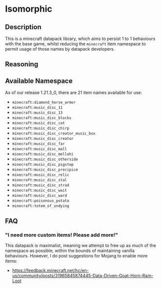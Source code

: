 # Isomorphic
## Description
This is a minecraft datapack library, which aims to persist 1 to 1 behaviours with the base game, whilst reducing the `minecraft` item namespace to permit usage of those names by datapack developers.

## Reasoning


## Available Namespace
As of our release 1.21.3_0, there are 21 item names available for use:
- `minecraft:diamond_horse_armor`
- `minecraft:music_disc_11`
- `minecraft:music_disc_13`
- `minecraft:music_disc_blocks`
- `minecraft:music_disc_cat`
- `minecraft:music_disc_chirp`
- `minecraft:music_disc_creator_music_box`
- `minecraft:music_disc_creator`
- `minecraft:music_disc_far`
- `minecraft:music_disc_mall`
- `minecraft:music_disc_mellohi`
- `minecraft:music_disc_otherside`
- `minecraft:music_disc_pigstep`
- `minecraft:music_disc_precipice`
- `minecraft:music_disc_relic`
- `minecraft:music_disc_stal`
- `minecraft:music_disc_strad`
- `minecraft:music_disc_wait`
- `minecraft:music_disc_ward`
- `minecraft:poisonous_potato`
- `minecraft:totem_of_undying`

## FAQ
### "I need more custom items! Please add more!"
This datapack is maximalist, meaning we attempt to free up as much of the namespace as possible, within the bounds of maintaining vanilla behaviours. However, I do post suggestions for Mojang to enable more items:
- https://feedback.minecraft.net/hc/en-us/community/posts/31965845874445-Data-Driven-Goat-Horn-Ram-Loot
